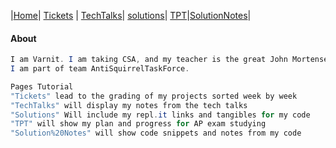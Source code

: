 
|[Home](Home)| [Tickets](Tickets) | [TechTalks](TechTalks)| [solutions](../solutions)| [TPT](TPT)|[SolutionNotes](SolutionNotes)|

#### About
```java 
I am Varnit. I am taking CSA, and my teacher is the great John Mortensen. 
I am part of team AntiSquirrelTaskForce.
```
```java 
Pages Tutorial
"Tickets" lead to the grading of my projects sorted week by week
"TechTalks" will display my notes from the tech talks
"Solutions" Will include my repl.it links and tangibles for my code
"TPT" will show my plan and progress for AP exam studying
"Solution%20Notes" will show code snippets and notes from my code